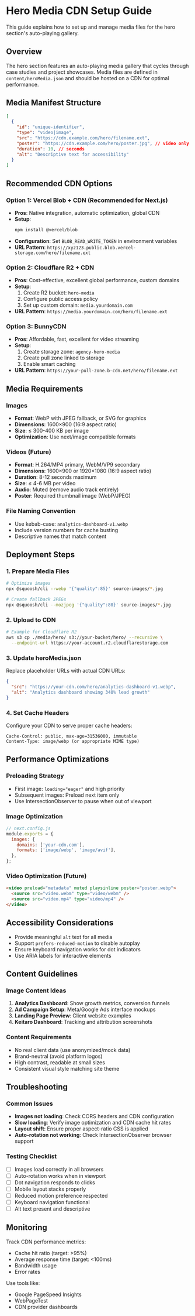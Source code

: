 # Hero Media CDN Setup Guide

This guide explains how to set up and manage media files for the hero section's auto-playing gallery.

## Overview

The hero section features an auto-playing media gallery that cycles through case studies and project showcases. Media files are defined in `content/heroMedia.json` and should be hosted on a CDN for optimal performance.

## Media Manifest Structure

```json
[
  {
    "id": "unique-identifier",
    "type": "video|image",
    "src": "https://cdn.example.com/hero/filename.ext",
    "poster": "https://cdn.example.com/hero/poster.jpg", // video only
    "duration": 10, // seconds
    "alt": "Descriptive text for accessibility"
  }
]
```

## Recommended CDN Options

### Option 1: Vercel Blob + CDN (Recommended for Next.js)

- **Pros**: Native integration, automatic optimization, global CDN
- **Setup**:
  ```bash
  npm install @vercel/blob
  ```
- **Configuration**: Set `BLOB_READ_WRITE_TOKEN` in environment variables
- **URL Pattern**: `https://xyz123.public.blob.vercel-storage.com/hero/filename.ext`

### Option 2: Cloudflare R2 + CDN

- **Pros**: Cost-effective, excellent global performance, custom domains
- **Setup**:
  1. Create R2 bucket: `hero-media`
  2. Configure public access policy
  3. Set up custom domain: `media.yourdomain.com`
- **URL Pattern**: `https://media.yourdomain.com/hero/filename.ext`

### Option 3: BunnyCDN

- **Pros**: Affordable, fast, excellent for video streaming
- **Setup**:
  1. Create storage zone: `agency-hero-media`
  2. Create pull zone linked to storage
  3. Enable smart caching
- **URL Pattern**: `https://your-pull-zone.b-cdn.net/hero/filename.ext`

## Media Requirements

### Images

- **Format**: WebP with JPEG fallback, or SVG for graphics
- **Dimensions**: 1600×900 (16:9 aspect ratio)
- **Size**: ≤ 300-400 KB per image
- **Optimization**: Use next/image compatible formats

### Videos (Future)

- **Format**: H.264/MP4 primary, WebM/VP9 secondary
- **Dimensions**: 1600×900 or 1920×1080 (16:9 aspect ratio)
- **Duration**: 8-12 seconds maximum
- **Size**: ≤ 4-6 MB per video
- **Audio**: Muted (remove audio track entirely)
- **Poster**: Required thumbnail image (WebP/JPEG)

### File Naming Convention

- Use kebab-case: `analytics-dashboard-v1.webp`
- Include version numbers for cache busting
- Descriptive names that match content

## Deployment Steps

### 1. Prepare Media Files

```bash
# Optimize images
npx @squoosh/cli --webp '{"quality":85}' source-images/*.jpg

# Create fallback JPEGs
npx @squoosh/cli --mozjpeg '{"quality":80}' source-images/*.jpg
```

### 2. Upload to CDN

```bash
# Example for Cloudflare R2
aws s3 cp ./media/hero/ s3://your-bucket/hero/ --recursive \
  --endpoint-url https://your-account.r2.cloudflarestorage.com
```

### 3. Update heroMedia.json

Replace placeholder URLs with actual CDN URLs:

```json
{
  "src": "https://your-cdn.com/hero/analytics-dashboard-v1.webp",
  "alt": "Analytics dashboard showing 340% lead growth"
}
```

### 4. Set Cache Headers

Configure your CDN to serve proper cache headers:

```
Cache-Control: public, max-age=31536000, immutable
Content-Type: image/webp (or appropriate MIME type)
```

## Performance Optimizations

### Preloading Strategy

- First image: `loading="eager"` and high priority
- Subsequent images: Preload next item only
- Use IntersectionObserver to pause when out of viewport

### Image Optimization

```javascript
// next.config.js
module.exports = {
  images: {
    domains: ['your-cdn.com'],
    formats: ['image/webp', 'image/avif'],
  },
};
```

### Video Optimization (Future)

```html
<video preload="metadata" muted playsinline poster="poster.webp">
  <source src="video.webm" type="video/webm" />
  <source src="video.mp4" type="video/mp4" />
</video>
```

## Accessibility Considerations

- Provide meaningful `alt` text for all media
- Support `prefers-reduced-motion` to disable autoplay
- Ensure keyboard navigation works for dot indicators
- Use ARIA labels for interactive elements

## Content Guidelines

### Image Content Ideas

1. **Analytics Dashboard**: Show growth metrics, conversion funnels
2. **Ad Campaign Setup**: Meta/Google Ads interface mockups
3. **Landing Page Preview**: Client website examples
4. **Keitaro Dashboard**: Tracking and attribution screenshots

### Content Requirements

- No real client data (use anonymized/mock data)
- Brand-neutral (avoid platform logos)
- High contrast, readable at small sizes
- Consistent visual style matching site theme

## Troubleshooting

### Common Issues

- **Images not loading**: Check CORS headers and CDN configuration
- **Slow loading**: Verify image optimization and CDN cache hit rates
- **Layout shift**: Ensure proper aspect-ratio CSS is applied
- **Auto-rotation not working**: Check IntersectionObserver browser support

### Testing Checklist

- [ ] Images load correctly in all browsers
- [ ] Auto-rotation works when in viewport
- [ ] Dot navigation responds to clicks
- [ ] Mobile layout stacks properly
- [ ] Reduced motion preference respected
- [ ] Keyboard navigation functional
- [ ] Alt text present and descriptive

## Monitoring

Track CDN performance metrics:

- Cache hit ratio (target: >95%)
- Average response time (target: <100ms)
- Bandwidth usage
- Error rates

Use tools like:

- Google PageSpeed Insights
- WebPageTest
- CDN provider dashboards

